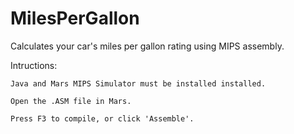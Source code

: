 # MilesPerGallon
Calculates your car's miles per gallon rating using MIPS assembly.

Intructions:

    Java and Mars MIPS Simulator must be installed installed.
    
    Open the .ASM file in Mars.
    
    Press F3 to compile, or click 'Assemble'.

